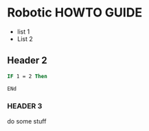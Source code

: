 # Robotic HOWTO GUIDE

* list 1
* List 2

## Header 2
```vb
IF 1 = 2 Then

ENd
```

### HEADER 3
do some stuff